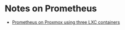 # Notes on Prometheus

- [Prometheus on Proxmox using three LXC containers](https://pywkt.com/post/20230302-prometheus-and-grafana-on-proxmox)